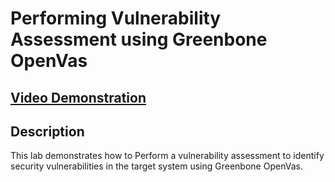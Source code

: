 <h1>Performing Vulnerability Assessment using Greenbone OpenVas</h1>

 ## [Video Demonstration](https://drive.google.com/file/d/1t1P5AoEIb2tfM5VABZIejeNkPkOkJ59C/view?usp=drive_link)

<h2>Description</h2>
This lab demonstrates how to Perform a vulnerability assessment to identify security vulnerabilities in the target system using Greenbone OpenVas.
<br />
